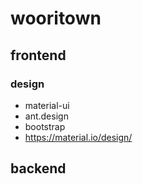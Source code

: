 # wooritown

## frontend

### design
* material-ui
* ant.design
* bootstrap
* https://material.io/design/

## backend